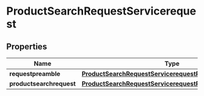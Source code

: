 

# ProductSearchRequestServicerequest


## Properties

| Name | Type | Description | Notes |
|------------ | ------------- | ------------- | -------------|
|**requestpreamble** | [**ProductSearchRequestServicerequestRequestpreamble**](ProductSearchRequestServicerequestRequestpreamble.md) |  |  [optional] |
|**productsearchrequest** | [**ProductSearchRequestServicerequestProductsearchrequest**](ProductSearchRequestServicerequestProductsearchrequest.md) |  |  [optional] |




